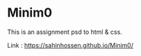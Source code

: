 # Minim0
This is an assignment psd to html &amp; css.

Link : https://sahinhossen.github.io/Minim0/

